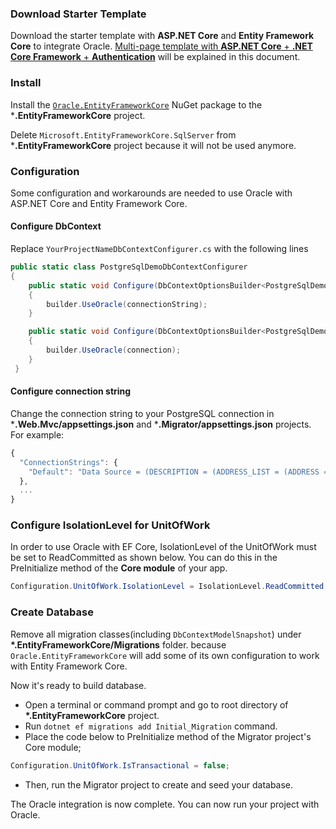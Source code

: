 ### Download Starter Template

Download the starter template with **ASP.NET Core** and **Entity Framework Core** to integrate Oracle. 
[Multi-page template with **ASP.NET Core** + **.NET Core Framework** + **Authentication**](https://aspnetboilerplate.com/Templates) 
will be explained in this document.

### Install

Install the [`Oracle.EntityFrameworkCore`](https://www.nuget.org/packages/Oracle.EntityFrameworkCore/) NuGet package to the ***.EntityFrameworkCore** project.

Delete `Microsoft.EntityFrameworkCore.SqlServer` from ***.EntityFrameworkCore** project because it will not be used anymore.

### Configuration

Some configuration and workarounds are needed to use Oracle with ASP.NET Core and Entity Framework Core. 

#### Configure DbContext 

Replace `YourProjectNameDbContextConfigurer.cs` with the following lines

```c#
public static class PostgreSqlDemoDbContextConfigurer
{
    public static void Configure(DbContextOptionsBuilder<PostgreSqlDemoDbContext> builder, string connectionString)
    {
        builder.UseOracle(connectionString);
    }

    public static void Configure(DbContextOptionsBuilder<PostgreSqlDemoDbContext> builder, DbConnection connection)
    {
        builder.UseOracle(connection);
    }
 }
```

#### Configure connection string 

Change the connection string to your PostgreSQL connection in ***.Web.Mvc/appsettings.json** and ***.Migrator/appsettings.json** projects. For example:

```js
{
  "ConnectionStrings": {
    "Default": "Data Source = (DESCRIPTION = (ADDRESS_LIST = (ADDRESS = (PROTOCOL = TCP)(HOST = localhost)(PORT = 1521)))(CONNECT_DATA = (SERVER = DEDICATED)(SERVICE_NAME = XE))); User Id = system; Password = 123qwe;"
  },
  ...
}
```

### Configure IsolationLevel for UnitOfWork

In order to use Oracle with EF Core, IsolationLevel of the UnitOfWork must be set to ReadCommitted as shown below. You can do this in the PreInitialize method of the **Core module** of your app.

````c#
Configuration.UnitOfWork.IsolationLevel = IsolationLevel.ReadCommitted;
````

### Create Database

Remove all migration classes(including `DbContextModelSnapshot`) under **\*.EntityFrameworkCore/Migrations** folder.
because `Oracle.EntityFrameworkCore` will add some of its own configuration to work with Entity Framework Core.

Now it's ready to build database.

- Open a terminal or command prompt and go to root directory of **\*.EntityFrameworkCore** project.
- Run `dotnet ef migrations add Initial_Migration` command.
- Place the code below to PreInitialize method of the Migrator project's Core module;

```c#
Configuration.UnitOfWork.IsTransactional = false;
```

- Then, run the Migrator project to create and seed your database.

The Oracle integration is now complete. You can now run your project with Oracle.